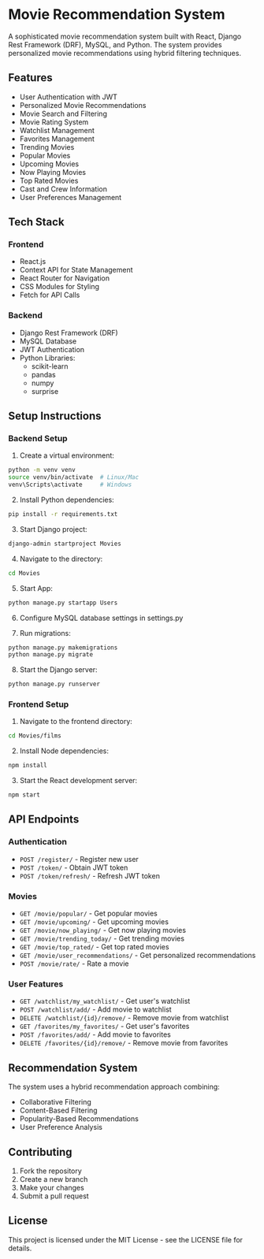 # Movie Recommendation System

A sophisticated movie recommendation system built with React, Django Rest Framework (DRF), MySQL, and Python. The system provides personalized movie recommendations using hybrid filtering techniques.

## Features

- User Authentication with JWT
- Personalized Movie Recommendations
- Movie Search and Filtering
- Movie Rating System
- Watchlist Management
- Favorites Management
- Trending Movies
- Popular Movies
- Upcoming Movies
- Now Playing Movies
- Top Rated Movies
- Cast and Crew Information
- User Preferences Management

## Tech Stack

### Frontend
- React.js
- Context API for State Management
- React Router for Navigation
- CSS Modules for Styling
- Fetch for API Calls

### Backend
- Django Rest Framework (DRF)
- MySQL Database
- JWT Authentication
- Python Libraries:
  - scikit-learn
  - pandas
  - numpy
  - surprise

## Setup Instructions

### Backend Setup

1. Create a virtual environment:
```bash
python -m venv venv
source venv/bin/activate  # Linux/Mac
venv\Scripts\activate     # Windows
```

2. Install Python dependencies:
```bash
pip install -r requirements.txt
```

3. Start Django project:
```bash
django-admin startproject Movies
```
4. Navigate to the directory:
```bash
cd Movies
```

5. Start App:
```bash
python manage.py startapp Users
```


6. Configure MySQL database settings in settings.py

7. Run migrations:
```bash
python manage.py makemigrations
python manage.py migrate
```

8. Start the Django server:
```bash
python manage.py runserver
```

### Frontend Setup

1. Navigate to the frontend directory:
```bash
cd Movies/films
```

2. Install Node dependencies:
```bash
npm install
```

3. Start the React development server:
```bash
npm start
```

## API Endpoints

### Authentication
- `POST /register/` - Register new user
- `POST /token/` - Obtain JWT token
- `POST /token/refresh/` - Refresh JWT token

### Movies
- `GET /movie/popular/` - Get popular movies
- `GET /movie/upcoming/` - Get upcoming movies
- `GET /movie/now_playing/` - Get now playing movies
- `GET /movie/trending_today/` - Get trending movies
- `GET /movie/top_rated/` - Get top rated movies
- `GET /movie/user_recommendations/` - Get personalized recommendations
- `POST /movie/rate/` - Rate a movie

### User Features
- `GET /watchlist/my_watchlist/` - Get user's watchlist
- `POST /watchlist/add/` - Add movie to watchlist
- `DELETE /watchlist/{id}/remove/` - Remove movie from watchlist
- `GET /favorites/my_favorites/` - Get user's favorites
- `POST /favorites/add/` - Add movie to favorites
- `DELETE /favorites/{id}/remove/` - Remove movie from favorites

## Recommendation System

The system uses a hybrid recommendation approach combining:
- Collaborative Filtering
- Content-Based Filtering
- Popularity-Based Recommendations
- User Preference Analysis

## Contributing

1. Fork the repository
2. Create a new branch
3. Make your changes
4. Submit a pull request

## License

This project is licensed under the MIT License - see the LICENSE file for details.



